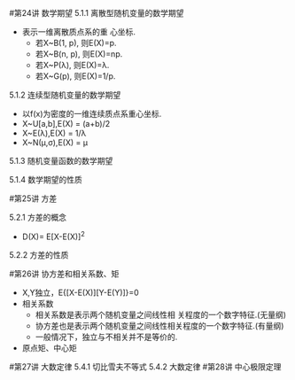 #第24讲 数学期望
5.1.1 离散型随机变量的数学期望

* 表示一维离散质点系的重
心坐标.
	* 若X~B(1, p), 则E(X)=p. 
	* 若X~B(n, p), 则E(X)=np. 
	* 若X~P(λ), 则E(X)=λ. 
	* 若X~G(p), 则E(X)=1/p. 

5.1.2 连续型随机变量的数学期望

* 以f(x)为密度的一维连续质点系重心坐标.
* X~U[a,b],E(X) = (a+b)/2
* X~E(λ),E(X) = 1/λ
* X~N(μ,σ),E(X) = μ

5.1.3 随机变量函数的数学期望

5.1.4 数学期望的性质

#第25讲 方差

5.2.1 方差的概念

* D(X)= E[X-E(X)]<sup>2</sup>

5.2.2 方差的性质

#第26讲 协方差和相关系数、矩

* X,Y独立，E{[X-E(X)][Y-E(Y)]}=0
* 相关系数
	* 相关系数是表示两个随机变量之间线性相
关程度的一个数字特征.(无量纲) 
	* 协方差也是表示两个随机变量之间线性相关程度的一个数字特征.(有量纲)
	* 一般情况下，独立与不相关并不是等价的.
* 原点矩、中心矩

#第27讲 大数定律
5.4.1 切比雪夫不等式
5.4.2 大数定律
#第28讲 中心极限定理

